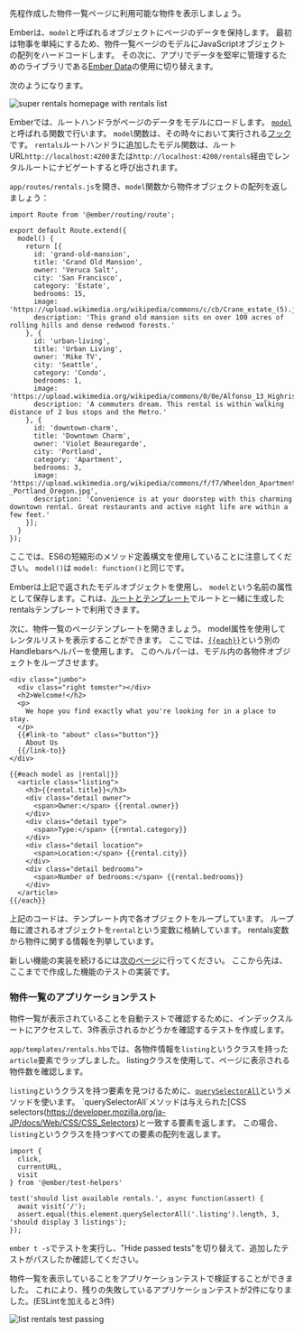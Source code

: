 <!--
Now, let's add a list of available rentals to the rentals page we've just created.
-->

先程作成した物件一覧ページに利用可能な物件を表示しましょう。

<!--
Ember keeps data for a page in an object called a `model`.
To keep things simple at first,
we'll populate the model for our rental listing page to use a hard-coded array of JavaScript objects.
Later, we'll switch to using [Ember Data](https://github.com/emberjs/data),
a library for robustly managing data in our app.
-->

Emberは、`model`と呼ばれるオブジェクトにページのデータを保持します。
最初は物事を単純にするため、物件一覧ページのモデルにJavaScriptオブジェクトの配列をハードコードします。
その次に、アプリでデータを堅牢に管理するためのライブラリである[Ember Data](https://github.com/emberjs/data)の使用に切り替えます。

<!--
Here's what our homepage will look like when we're done:
-->

次のようになります。

![super rentals homepage with rentals list](../../images/model-hook/super-rentals-index-with-list.png)

<!--
In Ember, route handlers are responsible for loading the model with data for the page.
It loads the data in a function called [`model`](https://www.emberjs.com/api/ember/release/classes/Route/methods/model?anchor=model).
The `model` function acts as a [hook](../../getting-started/core-concepts/#toc_hooks), meaning that Ember will call it for us during different times in our app.
The model function we've added to our `rentals` route handler will be called when a user navigates to the rentals route via root URL `http://localhost:4200`, or via `http://localhost:4200/rentals`.
-->

Emberでは、ルートハンドラがページのデータをモデルにロードします。
[`model`](https://www.emberjs.com/api/ember/release/classes/Route/methods/model?anchor=model)と呼ばれる関数で行います。
`model`関数は、その時々において実行される[フック](../../getting-started/core-concepts/#toc_フック)です。
`rentals`ルートハンドラに追加したモデル関数は、ルートURL`http://localhost:4200`または`http://localhost:4200/rentals`経由でレンタルルートにナビゲートすると呼び出されます。

<!--
Let's open `app/routes/rentals.js` and return an array of rental objects from the `model` function:
-->

`app/routes/rentals.js`を開き、`model`関数から物件オブジェクトの配列を返しましょう：

```app/routes/rentals.js{+4,+5,+6,+7,+8,+9,+10,+11,+12,+13,+14,+15,+16,+17,+18,+19,+20,+21,+22,+23,+24,+25,+26,+27,+28,+29,+30,+31,+32,+33}
import Route from '@ember/routing/route';

export default Route.extend({
  model() {
    return [{
      id: 'grand-old-mansion',
      title: 'Grand Old Mansion',
      owner: 'Veruca Salt',
      city: 'San Francisco',
      category: 'Estate',
      bedrooms: 15,
      image: 'https://upload.wikimedia.org/wikipedia/commons/c/cb/Crane_estate_(5).jpg',
      description: 'This grand old mansion sits on over 100 acres of rolling hills and dense redwood forests.'
    }, {
      id: 'urban-living',
      title: 'Urban Living',
      owner: 'Mike TV',
      city: 'Seattle',
      category: 'Condo',
      bedrooms: 1,
      image: 'https://upload.wikimedia.org/wikipedia/commons/0/0e/Alfonso_13_Highrise_Tegucigalpa.jpg',
      description: 'A commuters dream. This rental is within walking distance of 2 bus stops and the Metro.'
    }, {
      id: 'downtown-charm',
      title: 'Downtown Charm',
      owner: 'Violet Beauregarde',
      city: 'Portland',
      category: 'Apartment',
      bedrooms: 3,
      image: 'https://upload.wikimedia.org/wikipedia/commons/f/f7/Wheeldon_Apartment_Building_-_Portland_Oregon.jpg',
      description: 'Convenience is at your doorstep with this charming downtown rental. Great restaurants and active night life are within a few feet.'
    }];
  }
});
```

<!--
Note that here, we are using the ES6 shorthand method definition syntax: `model()` is the same as writing `model: function()`.
-->

ここでは、ES6の短縮形のメソッド定義構文を使用していることに注意してください。 `model()`は `model: function()`と同じです。

<!--
Ember will use the model object returned above and save it as an attribute called `model`,
available to the rentals template we generated with our route in [Routes and Templates](../routes-and-templates/#toc_a-rentals-route).
-->

Emberは上記で返されたモデルオブジェクトを使用し、 `model`という名前の属性として保存します。これは、[ルートとテンプレート](../routes-and-templates/#toc_a-rentals-route)でルートと一緒に生成したrentalsテンプレートで利用できます。

<!--
Now, let's switch over to our rentals page template.
We can use the model attribute to display our list of rentals.
Here, we'll use another common Handlebars helper called [`{{each}}`](../../templates/displaying-a-list-of-items/).
This helper will let us loop through each of the rental objects in our model:
-->

次に、物件一覧のページテンプレートを開きましょう。
model属性を使用してレンタルリストを表示することができます。
ここでは、[`{{each}}`](../../templates/displays-a-list-of-items/)という別のHandlebarsヘルパーを使用します。
このヘルパーは、モデル内の各物件オブジェクトをループさせます。

```app/templates/rentals.hbs{+12,+13,+14,+15,+16,+17,+18,+19,+20,+21,+22,+23,+24,+25,+26,+27,+28,+29}
<div class="jumbo">
  <div class="right tomster"></div>
  <h2>Welcome!</h2>
  <p>
    We hope you find exactly what you're looking for in a place to stay.
  </p>
  {{#link-to "about" class="button"}}
    About Us
  {{/link-to}}
</div>

{{#each model as |rental|}}
  <article class="listing">
    <h3>{{rental.title}}</h3>
    <div class="detail owner">
      <span>Owner:</span> {{rental.owner}}
    </div>
    <div class="detail type">
      <span>Type:</span> {{rental.category}}
    </div>
    <div class="detail location">
      <span>Location:</span> {{rental.city}}
    </div>
    <div class="detail bedrooms">
      <span>Number of bedrooms:</span> {{rental.bedrooms}}
    </div>
  </article>
{{/each}}
```

<!--
In this template, we loop through each object.
On each iteration, the current object gets stored in a variable called `rental`.
From the rental variable in each step, we create a listing with information about the property.
-->

上記のコードは、テンプレート内で各オブジェクトをループしています。
ループ毎に渡されるオブジェクトを`rental`という変数に格納しています。
rentals変数から物件に関する情報を列挙しています。

<!--
You may move onto the [next page](../installing-addons/) to keep implementing new features, or continue reading on testing the app you've created.
-->

新しい機能の実装を続けるには[次のページ](../installing-addons/)に行ってください。
ここから先は、ここまでで作成した機能のテストの実装です。

<!--
### Application Testing the Rental List
-->

### 物件一覧のアプリケーションテスト

<!--
To check that rentals are listed with an automated test, we will create a test to visit the index route and check that the results show 3 listings.
-->

物件一覧が表示されていることを自動テストで確認するために、インデックスルートにアクセスして、3件表示されるかどうかを確認するテストを作成します。

<!--
In `app/templates/rentals.hbs`, we wrapped each rental display in an `article` element, and gave it a class called `listing`.
We will use the listing class to find out how many rentals are shown on the page.
-->
`app/templates/rentals.hbs`では、各物件情報を`listing`というクラスを持った`article`要素でラップしました。
listingクラスを使用して、ページに表示される物件数を確認します。

<!--
To find the elements that have a class called `listing`, we'll use the method [`querySelectorAll`](https://developer.mozilla.org/en-US/docs/Web/API/Element/querySelectorAll~).
The `querySelectorAll` method returns the elements that match the given [CSS selector](https://developer.mozilla.org/en-US/docs/Web/CSS/CSS_Selectors).
In this case it will return an array of all the elements with a class called `listing`.
-->

`listing`というクラスを持つ要素を見つけるために、[`querySelectorAll`](https://developer.mozilla.org/en-US/docs/Web/API/Element/querySelectorAll~)というメソッドを使います。
`querySelectorAll`メソッドは与えられた[CSS selectors(https://developer.mozilla.org/ja-JP/docs/Web/CSS/CSS_Selectors)と一致する要素を返します。
この場合、`listing`というクラスを持つすべての要素の配列を返します。

```/tests/acceptance/list-rentals-test.js{+4}
import {
  click,
  currentURL,
  visit
} from '@ember/test-helpers'
```

```/tests/acceptance/list-rentals-test.js{+2,+3}
test('should list available rentals.', async function(assert) {
  await visit('/');
  assert.equal(this.element.querySelectorAll('.listing').length, 3, 'should display 3 listings');
});
```

<!--
Run the tests again using the command `ember t -s`, and toggle "Hide passed tests" to show your new passing test.
-->

`ember t -s`でテストを実行し、"Hide passed tests"を切り替えて、追加したテストがパスしたか確認してください。

<!--
Now we are listing rentals, and verifying it with an application test.
This leaves us with 2 remaining application test failures (and 1 eslint failure):
-->

物件一覧を表示していることをアプリケーションテストで検証することができました。
これにより、残りの失敗しているアプリケーションテストが2件になりました。(ESLintを加えると3件)

![list rentals test passing](../../images/model-hook/model-hook.png)
